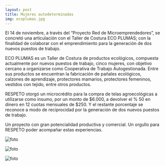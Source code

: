 ```yaml
---
layout: post
title: Mujeres autodeterminadas
img: ecoplumas.jpg
---
```

El 14 de noviembre, a través del “Proyecto Red de Microemprendedores”, se concretó una articulación con el Taller de Costura ECO PLUMAS; con la finalidad de colaborar con el emprendimiento para la generación de dos nuevos puestos de trabajo.

ECO PLUMAS es un Taller de Costura de productos ecológicos, compuesta actualmente por nuevos puestos de trabajo, cinco mujeres, con objetivo cercano a organizarse como Cooperativa de Trabajo Autogestionada. Entre sus productos se encuentran la fabricación de pañales ecológicos, calzones de aprendizaje, protectores mamarios, protectores femeninos, vestidos con tejido, entre otros productos.

RESPETO otorgó un microcrédito para la compra de telas agroecológicas a utilizarse como insumo, por un monto de $6.000, a devolver el % 50 en dinero en 12 cuotas mensuales de $250. Y el restante porcentaje se reconoce a modo de reciprocidad por la generación de dos nuevos puestos de trabajo.

Un proyecto con gran potencialidad productiva y comercial.  Un orgullo para RESPETO poder acompañar estas experiencias.

![foto]({{site.baseurl}}/img/ecoplumas2.jpg)

![foto]({{site.baseurl}}/img/ecoplumas3.jpg)

![foto]({{site.baseurl}}/img/ecoplumas4.jpg)
